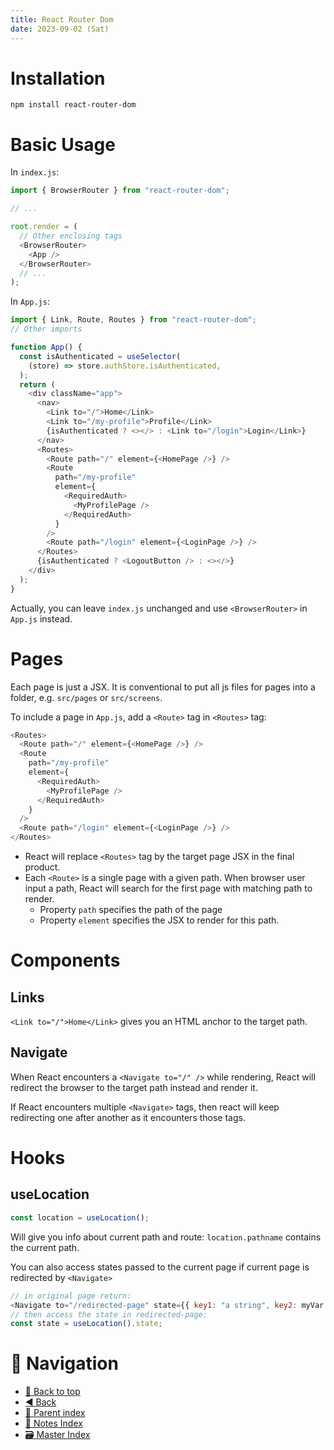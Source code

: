 ```yaml
---
title: React Router Dom
date: 2023-09-02 (Sat)
---
```


# Installation

`npm install react-router-dom`

# Basic Usage

In `index.js`:

```js
import { BrowserRouter } from "react-router-dom";

// ...

root.render = (
  // Other enclosing tags
  <BrowserRouter>
    <App />
  </BrowserRouter>
  // ...
);
```

In `App.js`:

```js
import { Link, Route, Routes } from "react-router-dom";
// Other imports

function App() {
  const isAuthenticated = useSelector(
    (store) => store.authStore.isAuthenticated,
  );
  return (
    <div className="app">
      <nav>
        <Link to="/">Home</Link>
        <Link to="/my-profile">Profile</Link>
        {isAuthenticated ? <></> : <Link to="/login">Login</Link>}
      </nav>
      <Routes>
        <Route path="/" element={<HomePage />} />
        <Route
          path="/my-profile"
          element={
            <RequiredAuth>
              <MyProfilePage />
            </RequiredAuth>
          }
        />
        <Route path="/login" element={<LoginPage />} />
      </Routes>
      {isAuthenticated ? <LogoutButton /> : <></>}
    </div>
  );
}
```

Actually, you can leave `index.js` unchanged and use `<BrowserRouter>` in
`App.js` instead.

# Pages

Each page is just a JSX. It is conventional to put all js files for pages into a
folder, e.g. `src/pages` or `src/screens`.

To include a page in `App.js`, add a `<Route>` tag in `<Routes>` tag:

```js
<Routes>
  <Route path="/" element={<HomePage />} />
  <Route
    path="/my-profile"
    element={
      <RequiredAuth>
        <MyProfilePage />
      </RequiredAuth>
    }
  />
  <Route path="/login" element={<LoginPage />} />
</Routes>
```

- React will replace `<Routes>` tag by the target page JSX in the final product.
- Each `<Route>` is a single page with a given path. When browser user input a
  path, React will search for the first page with matching path to render.
  - Property `path` specifies the path of the page
  - Property `element` specifies the JSX to render for this path.

# Components

## Links

`<Link to="/">Home</Link>` gives you an HTML anchor to the target path.

## Navigate

When React encounters a `<Navigate to="/" />` while rendering, React will
redirect the browser to the target path instead and render it.

If React encounters multiple `<Navigate>` tags, then react will keep redirecting
one after another as it encounters those tags.

# Hooks

## useLocation

```js
const location = useLocation();
```

Will give you info about current path and route: `location.pathname` contains
the current path.

You can also access states passed to the current page if current page is
redirected by `<Navigate>`

```js
// in original page return:
<Navigate to="/redirected-page" state={{ key1: "a string", key2: myVar }} />;
// then access the state in redirected-page:
const state = useLocation().state;
```

# 🧭 Navigation

- [🔼 Back to top](#)
- [◀️ Back](react.md)
- [🔖 Parent index](../../../index.md)
- [📑 Notes Index](../../../index.md)
- [🗃️ Master Index](../../../../index.md)

